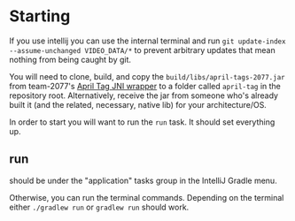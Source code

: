 # Starting
If you use intellij you can use the internal terminal and run `git update-index --assume-unchanged VIDEO_DATA/*`
to prevent arbitrary updates that mean nothing from being caught by git.

You will need to clone, build, and copy the `build/libs/april-tags-2077.jar` from team-2077's
[April Tag JNI wrapper](https://github.com/kettlemorainerc/april-tags-jni) to a folder called
`april-tag` in the repository root. Alternatively, receive the jar from someone who's already
built it (and the related, necessary, native lib) for your architecture/OS.

In order to start you will want to run the `run` task. It should set everything up.

## run
should be under the "application" tasks group in the IntelliJ Gradle menu.

Otherwise, you can run the terminal commands. Depending on the terminal either `./gradlew run` or `gradlew run` should work.
